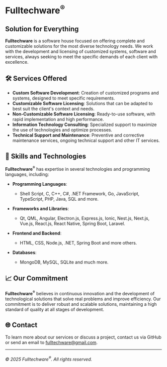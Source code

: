 # Fulltechware<sup>®</sup>
## Solution for Everything

**Fulltechware** is a software house focused on offering complete and customizable solutions for the most diverse technology needs. We work with the development and licensing of customized systems, software and services, always seeking to meet the specific demands of each client with excellence.

## 🛠️ Services Offered

- **Custom Software Development**: Creation of customized programs and systems, designed to meet specific requirements.
- **Customizable Software Licensing**: Solutions that can be adapted to best suit the client's context and needs.
- **Non-Customizable Software Licensing**: Ready-to-use software, with rapid implementation and high performance.
- **Information Technology Consulting**: Specialized support to maximize the use of technologies and optimize processes.
- **Technical Support and Maintenance**: Preventive and corrective maintenance services, ongoing technical support and other IT services.

## 🚀 Skills and Technologies

**Fulltechware<sup>®</sup>** has expertise in several technologies and programming languages, including:

- **Programming Languages**:
    - Shell Script, C, C++, C#, .NET Framework, Go, JavaScript, TypeScript, PHP, Java, SQL and more.

- **Frameworks and Libraries**:
    - Qt, QML, Angular, Electron.js, Express.js, Ionic, Nest.js, Next.js, Vue.js, React.js, React Native, Spring Boot, Laravel.

- **Frontend and Backend**:
    - HTML, CSS, Node.js, .NET, Spring Boot and more others.

- **Databases**:
    - MongoDB, MySQL, SQLite and much more.

## 📈 Our Commitment

**Fulltechware<sup>®</sup>** believes in continuous innovation and the development of technological solutions that solve real problems and improve efficiency. Our commitment is to deliver robust and scalable solutions, maintaining a high standard of quality at all stages of development.

## 🌐 Contact

To learn more about our services or discuss a project, contact us via GitHub or send an email to fulltechware@gmail.com.

---

###### © 2025 Fulltechware<sup>®</sup>. All rights reserved.
